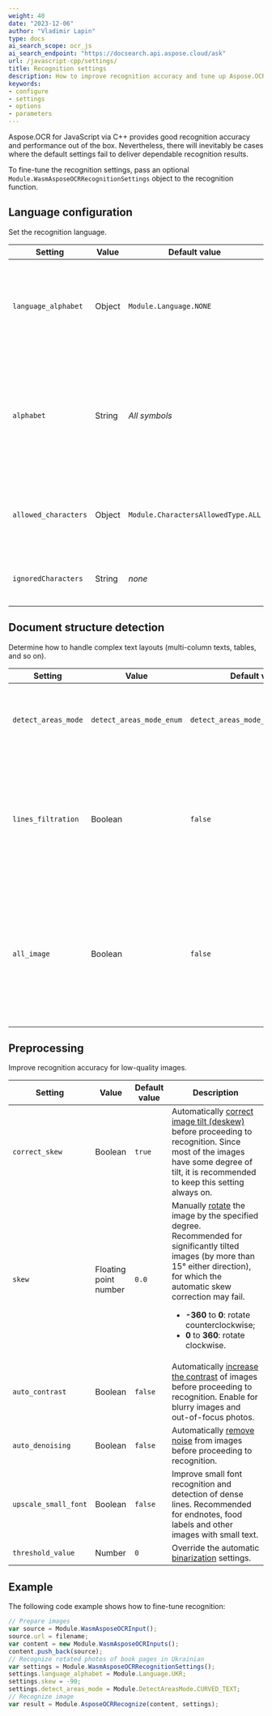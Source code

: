 ```yaml
---
weight: 40
date: "2023-12-06"
author: "Vladimir Lapin"
type: docs
ai_search_scope: ocr_js
ai_search_endpoint: "https://docsearch.api.aspose.cloud/ask"
url: /javascript-cpp/settings/
title: Recognition settings
description: How to improve recognition accuracy and tune up Aspose.OCR for JavaScript via C++ engine.
keywords:
- configure
- settings
- options
- parameters
---
```


Aspose.OCR for JavaScript via C++ provides good recognition accuracy and performance out of the box. Nevertheless, there will inevitably be cases where the default settings fail to deliver dependable recognition results.

To fine-tune the recognition settings, pass an optional `Module.WasmAsposeOCRRecognitionSettings` object to the recognition function.

## Language configuration

Set the recognition language.

Setting | Value | Default value | Description
------- | ----- | ------------- | -----------
`language_alphabet` | Object | `Module.Language.NONE` | Specify a [language](/ocr/javascript-cpp/languages/) for recognition. **It is highly recommended that you always provide this setting.**
`alphabet` | String | _All symbols_ | A [custom list of characters](/ocr/javascript-cpp/characters-whitelist/) to be recognized, provided as a case-sensitive string. Characters that do not match the provided list are ignored.
`allowed_characters` | Object | `Module.CharactersAllowedType.ALL` | The [predefined whitelist](/ocr/javascript-cpp/characters-whitelist/) of characters Aspose.OCR engine will look for.
`ignoredCharacters` | String | _none_ | A [blacklist](/ocr/javascript-cpp/characters-blacklist/) of characters that are ignored during recognition.

## Document structure detection

Determine how to handle complex text layouts (multi-column texts, tables, and so on).

Setting | Value | Default value | Description
------- | ----- | ------------- | -----------
`detect_areas_mode` | `detect_areas_mode_enum` | `detect_areas_mode_enum::DOCUMENT` | Manually override the default [document areas detection model](/ocr/javascript-cpp/areas-detection/#area-detection-modes).
`lines_filtration` | Boolean | `false` | Set to `true` to recognize text in tables.<br />Set to `false` to improve performance by ignoring table separators and treating tables as plain text lines.
`all_image` | Boolean | `false` | Force recognition of the entire image as a single block of text. It is recommended to enable (set to `true`) this setting only when working with very simple, one-line images.

## Preprocessing

Improve recognition accuracy for low-quality images.

Setting | Value | Default value | Description
------- | ----- | ------------- | -----------
`correct_skew` | Boolean | `true` | Automatically [correct image tilt (deskew)](/ocr/javascript-cpp/deskew/) before proceeding to recognition. Since most of the images have some degree of tilt, it is recommended to keep this setting always on.
`skew` | Floating point number | `0.0` | Manually [rotate](/ocr/javascript-cpp/deskew/#manual-skew-correction) the image by the specified degree. Recommended for significantly tilted images (by more than 15° either direction), for which the automatic skew correction may fail.<ul><li>**-360** to **0**: rotate counterclockwise;</li><li>**0** to **360**: rotate clockwise.</li></ul>
`auto_contrast` | Boolean | `false` | Automatically [increase the contrast](/ocr/javascript-cpp/contrast/) of images before proceeding to recognition. Enable for blurry images and out-of-focus photos.
`auto_denoising` | Boolean | `false` | Automatically [remove noise](/ocr/javascript-cpp/denoise/) from images before proceeding to recognition.
`upscale_small_font` | Boolean | `false` | Improve small font recognition and detection of dense lines. Recommended for endnotes, food labels and other images with small text.
`threshold_value` | Number | `0` | Override the automatic [binarization](/ocr/javascript-cpp/binarization/) settings.

## Example

The following code example shows how to fine-tune recognition:

```javascript
// Prepare images
var source = Module.WasmAsposeOCRInput();
source.url = filename;
var content = new Module.WasmAsposeOCRInputs();
content.push_back(source);
// Recognize rotated photos of book pages in Ukrainian
var settings = Module.WasmAsposeOCRRecognitionSettings();
settings.language_alphabet = Module.Language.UKR;
settings.skew = -90;
settings.detect_areas_mode = Module.DetectAreasMode.CURVED_TEXT;
// Recognize image
var result = Module.AsposeOCRRecognize(content, settings);
```

